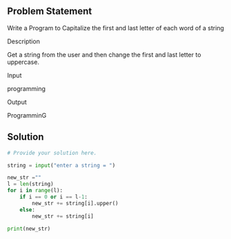 ## Problem Statement 

Write a Program to Capitalize the first and last letter of each word of a string

Description

Get a string from the user and then change the first and last letter to uppercase.

Input

programming

Output

ProgramminG
## Solution

```python
# Provide your solution here.

string = input("enter a string = ")

new_str =""
l = len(string)
for i in range(l):
    if i == 0 or i == l-1:
        new_str += string[i].upper()
    else:
        new_str += string[i]

print(new_str)

